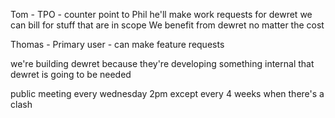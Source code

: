 Tom - TPO - counter point to Phil he'll make work requests for dewret we can bill for stuff that are in scope 
We benefit from dewret no matter the cost 

Thomas - Primary user - can make feature requests 

we're building dewret because they're developing something internal that dewret is going to be needed 
 
public meeting every wednesday 2pm except every 4 weeks when there's a clash 

